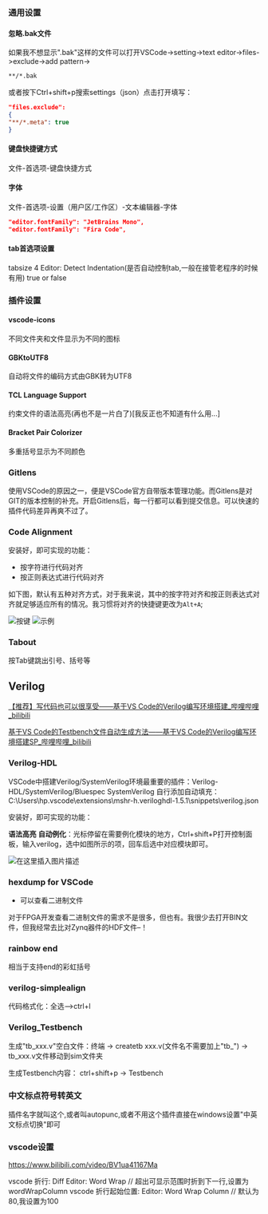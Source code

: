 ###  通用设置

#### 忽略.bak文件
如果我不想显示".bak"这样的文件可以打开VSCode->setting->text editor->files->exclude->add pattern->
```txt
**/*.bak
```

或者按下Ctrl+shift+p搜索settings（json）点击打开填写：
```json
"files.exclude":
{
"**/*.meta": true
}
```

#### 键盘快捷键方式
文件-首选项-键盘快捷方式

#### 字体
文件-首选项-设置（用户区/工作区）-文本编辑器-字体
```json
"editor.fontFamily": "JetBrains Mono",
"editor.fontFamily": "Fira Code",
```

#### tab首选项设置
tabsize    4
Editor: Detect Indentation(是否自动控制tab,一般在接管老程序的时候有用)      true or false
### 插件设置
#### vscode-icons
不同文件夹和文件显示为不同的图标

####  GBKtoUTF8
自动将文件的编码方式由GBK转为UTF8

#### TCL Language Support
 约束文件的语法高亮(再也不是一片白了)[我反正也不知道有什么用...]

####  Bracket Pair Colorizer
多重括号显示为不同颜色

### Gitlens
​使用VSCode的原因之一，便是VSCode官方自带版本管理功能。而Gitlens是对GIT的版本控制的补充。开启Gitlens后，每一行都可以看到提交信息。可以快速的插件代码差异再爽不过了。 

### Code Alignment
安装好，即可实现的功能：
- 按字符进行代码对齐
- 按正则表达式进行代码对齐

如下图，默认有五种对齐方式，对于我来说，其中的按字符对齐和按正则表达式对齐就足够适应所有的情况。我习惯将对齐的快捷键更改为`Alt+A`;

![按键](https://img-blog.csdnimg.cn/20200409230549999.png#pic_center)
![示例](https://img-blog.csdnimg.cn/20200409230607472.png?x-oss-process=image/watermark,type_ZmFuZ3poZW5naGVpdGk,shadow_10,text_aHR0cHM6Ly9ibG9nLmNzZG4ubmV0L05lb2NzdA==,size_16,color_FFFFFF,t_70#pic_center)

### Tabout
按Tab键跳出引号、括号等


## Verilog

 [【推荐】写代码也可以很享受——基于VS Code的Verilog编写环境搭建_哔哩哔哩_bilibili](https://www.bilibili.com/video/BV1Ww411Z7NA) 

 [基于VS Code的Testbench文件自动生成方法——基于VS Code的Verilog编写环境搭建SP_哔哩哔哩_bilibili](https://www.bilibili.com/video/BV1bw411d7fB) 

### Verilog-HDL

VSCode中搭建Verilog/SystemVerilog环境最重要的插件：Verilog-HDL/SystemVerilog/Bluespec SystemVerilog
自行添加自动填充：
C:\Users\hp\.vscode\extensions\mshr-h.veriloghdl-1.5.1\snippets\verilog.json

安装好，即可实现的功能：

**语法高亮**
**自动例化**：光标停留在需要例化模块的地方，Ctrl+shift+P打开控制面板，输入verilog，选中如图所示的项，回车后选中对应模块即可。

![在这里插入图片描述](https://img-blog.csdnimg.cn/20200409230516809.png#pic_center)

### hexdump for VSCode

- 可以查看二进制文件

对于FPGA开发查看二进制文件的需求不是很多，但也有。我很少去打开BIN文件，但我经常去比对Zynq器件的HDF文件–！

### rainbow end

相当于支持end的彩虹括号 

###  verilog-simplealign

代码格式化：全选-->ctrl+l

###  Verilog_Testbench

生成"tb_xxx.v"空白文件：终端 -> createtb xxx.v(文件名不需要加上"tb_") -> tb_xxx.v文件移动到sim文件夹

生成Testbench内容： ctrl+shift+p    ->   Testbench

### 中文标点符号转英文
插件名字就叫这个,或者叫autopunc,或者不用这个插件直接在windows设置"中英文标点切换"即可







### vscode设置
https://www.bilibili.com/video/BV1ua41167Ma

vscode 折行:  Diff Editor: Word Wrap         // 超出可显示范围时折到下一行,设置为wordWrapColumn
vscode 折行起始位置: Editor: Word Wrap Column  // 默认为80,我设置为100
